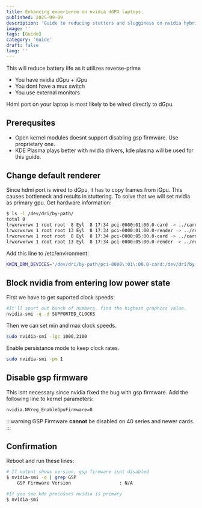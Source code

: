```yaml
---
title: Enhancing experience on nvidia dGPU laptops.
published: 2025-09-09
description: 'Guide to reducing stutters and slugginess on nvidia hybrid graphics laptops when docked.'
image: ''
tags: [Guide]
category: 'Guide'
draft: false
lang: ''
---
```


This will reduce battery life as it utilizes reverse-prime

- You have nvidia dGpu + iGpu
- You dont have a mux switch
- You use external monitors

Hdmi port on your laptop is most likely to be wired directly to dGpu.

## Prerequsites
- Open kernel modules doesnt support disabling gsp firmware. Use proprietary one.
- KDE Plasma plays better with nvidia drivers, kde plasma will be used for this guide.



## Change default renderer
Since hdmi port is wired to dGpu, it has to copy frames from iGpu. This causes bottleneck and results in stuttering. To solve that we will set nvidia as primary gpu.
Get hardware information:
```bash frame=none
$ ls -l /dev/dri/by-path/
total 0
lrwxrwxrwx 1 root root  8 Eyl  8 17:34 pci-0000:01:00.0-card -> ../card1
lrwxrwxrwx 1 root root 13 Eyl  8 17:34 pci-0000:01:00.0-render -> ../renderD128
lrwxrwxrwx 1 root root  8 Eyl  8 17:34 pci-0000:05:00.0-card -> ../card2
lrwxrwxrwx 1 root root 13 Eyl  8 17:34 pci-0000:05:00.0-render -> ../renderD129
```

Add this line to /etc/environment:
```bash frame=none
KWIN_DRM_DEVICES="/dev/dri/by-path/pci-0000\:01\:00.0-card:/dev/dri/by-path/pci-0000\:00\:05.0-card"
```

## Block nvidia from entering low power state

First we have to get suported clock speeds:
```bash frame=none
#It'll spurt out bunch of numbers, find the highest graphics value.
nvidia-smi -q -d SUPPORTED_CLOCKS
```

Then we can set min and max clock speeds.
```bash frame=none
sudo nvidia-smi -lgc 1000,2100
```

Enable persistance mode to keep clock rates.
```bash frame=none
sudo nvidia-smi -pm 1
```

## Disable gsp firmware
This isnt necessary since nvidia fixed the bug with gsp firmware.
Add the following line to kernel parameters:
```bash frame=none
nvidia.NVreg_EnableGpuFirmware=0
```

:::warning
GSP Firmware **cannot** be disabled on 40 series and newer cards.
:::

## Confirmation
Reboot and run these lines:

```bash frame=none
# If output shows version, gsp firmware isnt disabled
$ nvidia-smi -q | grep GSP
    GSP Firmware Version                  : N/A

#If you see kde processes nvidia is primary
$ nvidia-smi
```
